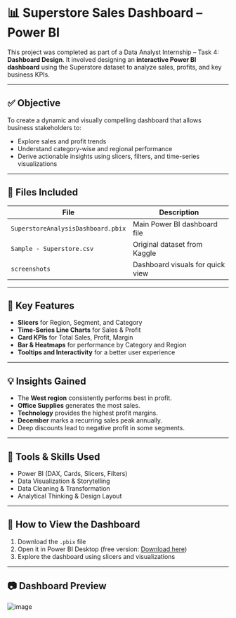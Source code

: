# 📊 Superstore Sales Dashboard – Power BI

This project was completed as part of a Data Analyst Internship – Task 4: **Dashboard Design**. It involved designing an **interactive Power BI dashboard** using the Superstore dataset to analyze sales, profits, and key business KPIs.

---

## ✅ Objective

To create a dynamic and visually compelling dashboard that allows business stakeholders to:
- Explore sales and profit trends
- Understand category-wise and regional performance
- Derive actionable insights using slicers, filters, and time-series visualizations

---

## 📁 Files Included

| File | Description |
|------|-------------|
| `SuperstoreAnalysisDashboard.pbix` | Main Power BI dashboard file |
| `Sample - Superstore.csv` | Original dataset from Kaggle |
| `screenshots` | Dashboard visuals for quick view |

---

## 📌 Key Features

- **Slicers** for Region, Segment, and Category
- **Time-Series Line Charts** for Sales & Profit
- **Card KPIs** for Total Sales, Profit, Margin
- **Bar & Heatmaps** for performance by Category and Region
- **Tooltips and Interactivity** for a better user experience

---

## 💡 Insights Gained

- The **West region** consistently performs best in profit.
- **Office Supplies** generates the most sales.
- **Technology** provides the highest profit margins.
- **December** marks a recurring sales peak annually.
- Deep discounts lead to negative profit in some segments.

---

## 🧠 Tools & Skills Used

- Power BI (DAX, Cards, Slicers, Filters)
- Data Visualization & Storytelling
- Data Cleaning & Transformation
- Analytical Thinking & Design Layout

---

## 🏁 How to View the Dashboard

1. Download the `.pbix` file
2. Open it in Power BI Desktop (free version: [Download here](https://powerbi.microsoft.com/en-us/desktop/))
3. Explore the dashboard using slicers and visualizations

---

## 📷 Dashboard Preview
![image](https://github.com/user-attachments/assets/50251a56-e2ec-48f8-876b-10475661dd01)


